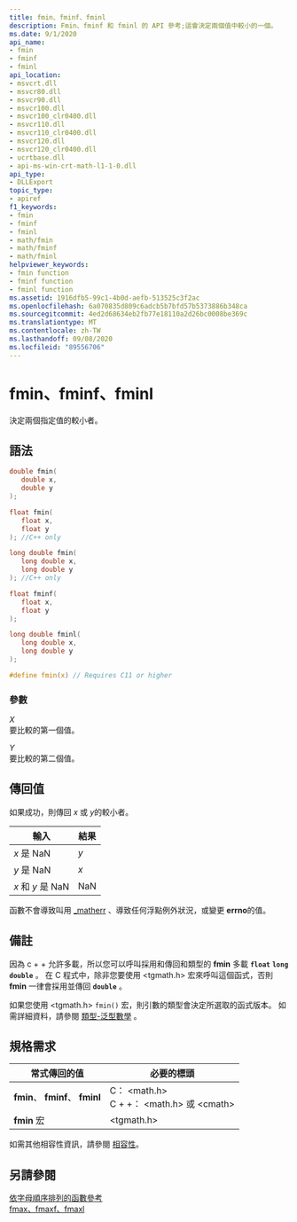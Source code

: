```yaml
---
title: fmin、fminf、fminl
description: Fmin、fminf 和 fminl 的 API 參考;這會決定兩個值中較小的一個。
ms.date: 9/1/2020
api_name:
- fmin
- fminf
- fminl
api_location:
- msvcrt.dll
- msvcr80.dll
- msvcr90.dll
- msvcr100.dll
- msvcr100_clr0400.dll
- msvcr110.dll
- msvcr110_clr0400.dll
- msvcr120.dll
- msvcr120_clr0400.dll
- ucrtbase.dll
- api-ms-win-crt-math-l1-1-0.dll
api_type:
- DLLExport
topic_type:
- apiref
f1_keywords:
- fmin
- fminf
- fminl
- math/fmin
- math/fminf
- math/fminl
helpviewer_keywords:
- fmin function
- fminf function
- fminl function
ms.assetid: 1916dfb5-99c1-4b0d-aefb-513525c3f2ac
ms.openlocfilehash: 6a070835d809c6adcb5b7bfd57b5373886b348ca
ms.sourcegitcommit: 4ed2d68634eb2fb77e18110a2d26bc0008be369c
ms.translationtype: MT
ms.contentlocale: zh-TW
ms.lasthandoff: 09/08/2020
ms.locfileid: "89556706"
---
```

# <a name="fmin-fminf-fminl"></a>fmin、fminf、fminl

決定兩個指定值的較小者。

## <a name="syntax"></a>語法

```C
double fmin(
   double x,
   double y
);

float fmin(
   float x,
   float y
); //C++ only

long double fmin(
   long double x,
   long double y
); //C++ only

float fminf(
   float x,
   float y
);

long double fminl(
   long double x,
   long double y
);

#define fmin(x) // Requires C11 or higher
```

### <a name="parameters"></a>參數

*X*\
要比較的第一個值。

*Y*\
要比較的第二個值。

## <a name="return-value"></a>傳回值

如果成功，則傳回 *x* 或 *y*的較小者。

|輸入|結果|
|-----------|------------|
|*x* 是 NaN|*y*|
|*y* 是 NaN|*x*|
|*x* 和 *y* 是 NaN|NaN|

函數不會導致叫用 [_matherr](matherr.md) 、導致任何浮點例外狀況，或變更 **errno**的值。

## <a name="remarks"></a>備註

因為 c + + 允許多載，所以您可以呼叫採用和傳回和類型的 **fmin** 多載 **`float`** **`long double`** 。 在 C 程式中，除非您要使用 \<tgmath.h> 宏來呼叫這個函式，否則 **fmin** 一律會採用並傳回 **`double`** 。

如果您使用 \<tgmath.h> `fmin()` 宏，則引數的類型會決定所選取的函式版本。 如需詳細資料，請參閱 [類型-泛型數學](../../c-runtime-library/tgmath.md) 。

## <a name="requirements"></a>規格需求

|常式傳回的值|必要的標頭|
|-------------|---------------------|
|**fmin**、 **fminf**、 **fminl**|C： \<math.h><br />C + +： \<math.h> 或 \<cmath>|
|**fmin** 宏 | \<tgmath.h> ||

如需其他相容性資訊，請參閱 [相容性](../../c-runtime-library/compatibility.md)。

## <a name="see-also"></a>另請參閱

[依字母順序排列的函數參考](crt-alphabetical-function-reference.md)<br/>
[fmax、fmaxf、fmaxl](fmax-fmaxf-fmaxl.md)<br/>
